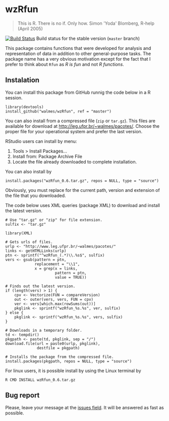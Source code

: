 wzRfun
=============================================================================

> This is R. There is no if. Only how. Simon 'Yoda' Blomberg, R-help
> (April 2005)

[![Build Status](https://travis-ci.org/walmes/wzRfun.svg?branch=master)](https://travis-ci.org/walmes/wzRfun)
Build status for the stable version (`master` branch)

This package contains functions that were developed for analysis and
representation of data in addition to other general-purpose tasks.  The
package name has a very obvious motivation except for the fact that I
prefer to think about `Rfun` as *R is fun* and not *R functions*.

## Instalation

You can install this package from GitHub runnig the code below in a R
session.

```{r}
library(devtools)
install_github("walmes/wzRfun", ref = "master")
```

You can also install from a compressed file (`zip` or `tar.gz`). This
files are available for download at
<http://leg.ufpr.br/~walmes/pacotes/>. Choose the proper file for your
operational system and prefer the last version.

RStudio users can install by menu:
  1. Tools > Install Packages...
  2. Install from: Package Archive File
  3. Locate the file already downloaded to complete installation.

You can also install by
```{r}
install.packages("wzRfun_0.6.tar.gz", repos = NULL, type = "source")
```

Obviously, you must replace for the current path, version and extension
of the file that you downloaded.

The code below uses XML queries (package XML) to download and install
the latest version.

```{r}
# Use "tar.gz" or "zip" for file extension.
sulfix <- "tar.gz"

library(XML)

# Gets urls of files.
urlp <- "http://www.leg.ufpr.br/~walmes/pacotes/"
links <- getHTMLLinks(urlp)
ptn <- sprintf("^wzRfun_(.*)\\.%s$", sulfix)
vers <- gsub(pattern = ptn,
             replacement = "\\1",
             x = grep(x = links,
                      pattern = ptn,
                      value = TRUE))

# Finds out the latest version.
if (length(vers) > 1) {
    cpv <- Vectorize(FUN = compareVersion)
    out <- outer(vers, vers, FUN = cpv)
    ver <- vers[which.max(rowSums(out))]
    pkglink <- sprintf("wzRfun_%s.%s", ver, sulfix)
} else {
    pkglink <- sprintf("wzRfun_%s.%s", vers, sulfix)
}

# Downloads in a temporary folder.
td <- tempdir()
pkgpath <- paste(td, pkglink, sep = "/")
download.file(url = paste0(urlp, pkglink),
              destfile = pkgpath)

# Installs the package from the compressed file.
install.packages(pkgpath, repos = NULL, type = "source")
```

For linux users, it is possible install by using the Linux terminal by
```{sh}
R CMD INSTALL wzRfun_0.6.tar.gz
```

## Bug report

Please, leave your message at the
[issues field](https://github.com/walmes/wzRfun/issues). It will be
answered as fast as possible.
